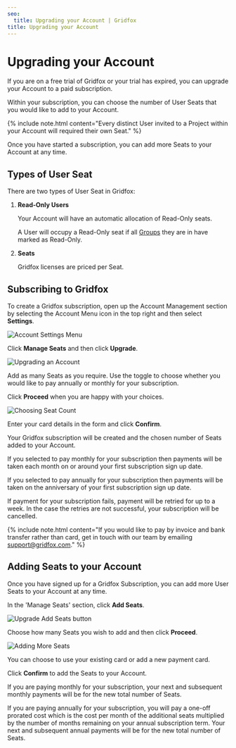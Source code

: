 ```yaml
---
seo:
  title: Upgrading your Account | Gridfox
title: Upgrading your Account
---
```

# Upgrading your Account

If you are on a free trial of Gridfox or your trial has expired, you can upgrade your Account to a paid subscription.

Within your subscription, you can choose the number of User Seats that you would like to add to your Account.

{% include note.html content="Every distinct User invited to a Project within your Account will required their own Seat." %}

Once you have started a subscription, you can add more Seats to your Account at any time.

## Types of User Seat

There are two types of User Seat in Gridfox:

1. **Read-Only Users**

   Your Account will have an automatic allocation of Read-Only seats.

   A User will occupy a Read-Only seat if all [Groups](/building-a-project/an-introduction-to-permissions) they are in have marked as Read-Only.
2. **Seats**

   Gridfox licenses are priced per Seat.

## Subscribing to Gridfox

To create a Gridfox subscription, open up the Account Management section by selecting the Account Menu icon in the top right and then select **Settings**.

![Account Settings Menu](/assets/images/account-settings-menu.jpg "Account Settings Menu")

Click **Manage Seats** and then click **Upgrade**.

![Upgrading an Account](/assets/images/upgrading-an-account.gif "Upgrading an Account")

Add as many Seats as you require. Use the toggle to choose whether you would like to pay annually or monthly for your subscription.

Click **Proceed** when you are happy with your choices.

![Choosing Seat Count](/assets/images/choosing-seat-count.gif "Choosing Seat Count")

Enter your card details in the form and click **Confirm**.

Your Gridfox subscription will be created and the chosen number of Seats added to your Account.

If you selected to pay monthly for your subscription then payments will be taken each month on or around your first subscription sign up date.

If you selected to pay annually for your subscription then payments will be taken on the anniversary of your first subscription sign up date.

If payment for your subscription fails, payment will be retried for up to a week. In the case the retries are not successful, your subscription will be cancelled.

{% include note.html content="If you would like to pay by invoice and bank transfer rather than card, get in touch with our team by emailing support@gridfox.com." %}

## Adding Seats to your Account

Once you have signed up for a Gridfox Subscription, you can add more User Seats to your Account at any time.

In the 'Manage Seats' section, click **Add Seats**.

![Upgrade Add Seats button](/assets/images/upgrade-add-seats-button.jpg "Upgrade Add Seats button")

Choose how many Seats you wish to add and then click **Proceed**.

![Adding More Seats](/assets/images/adding-more-seats.gif "Adding More Seats")

You can choose to use your existing card or add a new payment card.

Click **Confirm** to add the Seats to your Account.

If you are paying monthly for your subscription, your next and subsequent monthly payments will be for the new total number of Seats.

If you are paying annually for your subscription, you will pay a one-off prorated cost which is the cost per month of the additional seats multiplied by the number of months remaining on your annual subscription term. Your next and subsequent annual payments will be for the new total number of Seats.